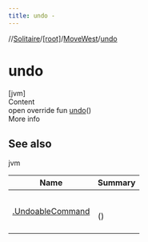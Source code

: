 ```yaml
---
title: undo -
---
```

//[Solitaire](../../index.md)/[[root]](../index.md)/[MoveWest](index.md)/[undo](undo.md)



# undo  
[jvm]  
Content  
open override fun [undo](undo.md)()  
More info  


## See also  
  
jvm  
  
|  Name|  Summary| 
|---|---|
| <a name="/MoveWest/undo/#/PointingToDeclaration/"></a>[.UndoableCommand](../-undoable-command/undo.md)| <a name="/MoveWest/undo/#/PointingToDeclaration/"></a><br><br>()<br><br>
  
  



